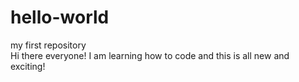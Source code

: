 # hello-world
my first repository  
Hi there everyone!  I am learning how to code and this is all new and exciting! 
